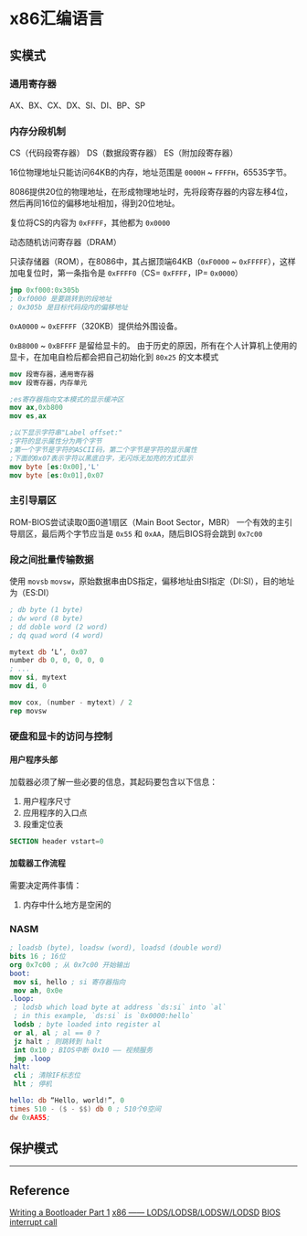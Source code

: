 # x86汇编语言

## 实模式

### 通用寄存器

AX、BX、CX、DX、SI、DI、BP、SP

### 内存分段机制

CS（代码段寄存器）
DS（数据段寄存器）
ES（附加段寄存器）

16位物理地址只能访问64KB的内存，地址范围是 `0000H` ~ `FFFFH`，65535字节。

8086提供20位的物理地址，在形成物理地址时，先将段寄存器的内容左移4位，然后再同16位的偏移地址相加，得到20位地址。

复位将CS的内容为 `0xFFFF`，其他都为 `0x0000`

动态随机访问寄存器（DRAM）

只读存储器（ROM），在8086中，其占据顶端64KB（`0xF0000` ~ `0xFFFFF`），这样加电复位时，第一条指令是
`0xFFFF0`（CS= `0xFFFF`，IP= `0x0000`）

```nasm
jmp 0xf000:0x305b
; 0xf0000 是要跳转到的段地址
; 0x305b 是目标代码段内的偏移地址
```

`0xA0000` ~ `0xEFFFF`（320KB）提供给外围设备。

`0xB8000` ~ `0xBFFFF` 是留给显卡的。
由于历史的原因，所有在个人计算机上使用的显卡，在加电自检后都会把自己初始化到 `80x25` 的文本模式

```nasm
mov 段寄存器，通用寄存器
mov 段寄存器，内存单元
```

```nasm
;es寄存器指向文本模式的显示缓冲区
mov ax,0xb800
mov es,ax

;以下显示字符串"Label offset:"
;字符的显示属性分为两个字节
;第一个字节是字符的ASCII码，第二个字节是字符的显示属性
;下面的0x07表示字符以黑底白字，无闪烁无加亮的方式显示
mov byte [es:0x00],'L'
mov byte [es:0x01],0x07
```

### 主引导扇区

ROM-BIOS尝试读取0面0道1扇区（Main Boot Sector，MBR）
一个有效的主引导扇区，最后两个字节应当是 `0x55` 和 `0xAA`，随后BIOS将会跳到 `0x7c00`

### 段之间批量传输数据

使用 `movsb`  `movsw`，原始数据串由DS指定，偏移地址由SI指定（DI:SI），目的地址为（ES:DI）

```nasm
; db byte (1 byte)
; dw word (8 byte)
; dd doble word (2 word)
; dq quad word (4 word)

mytext db ‘L’, 0x07
number db 0, 0, 0, 0, 0
; ...
mov si, mytext
mov di, 0

mov cox, (number - mytext) / 2
rep movsw
```

### 硬盘和显卡的访问与控制

#### 用户程序头部

加载器必须了解一些必要的信息，其起码要包含以下信息：

1. 用户程序尺寸
2. 应用程序的入口点
3. 段重定位表

```nasm
SECTION header vstart=0
```

#### 加载器工作流程

需要决定两件事情：

1. 内存中什么地方是空闲的

### NASM

```nasm
; loadsb (byte), loadsw (word), loadsd (double word)
bits 16 ; 16位
org 0x7c00 ; 从 0x7c00 开始输出
boot:
 mov si, hello ; si 寄存器指向
 mov ah, 0x0e
.loop:
 ; lodsb which load byte at address `ds:si` into `al`
 ; in this example, `ds:si` is `0x0000:hello`
 lodsb ; byte loaded into register al
 or al, al ; al == 0 ?
 jz halt ; 则跳转到 halt
 int 0x10 ; BIOS中断 0x10 —— 视频服务
 jmp .loop
halt:
 cli ; 清除IF标志位
 hlt ; 停机

hello: db “Hello, world!”, 0
times 510 - ($ - $$) db 0 ; 510个0空间
dw 0xAA55;
```

## 保护模式

---

## Reference

[Writing a Bootloader Part 1](http://3zanders.co.uk/2017/10/13/writing-a-bootloader)
[x86 —— LODS/LODSB/LODSW/LODSD](https://c9x.me/x86/html/file_module_x86_id_160.html)
[BIOS interrupt call](https://en.m.wikipedia.org/wiki/BIOS_interrupt_call)
